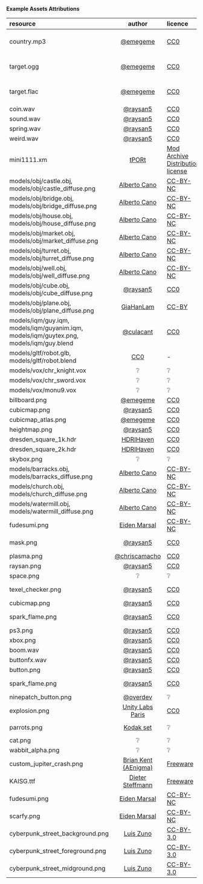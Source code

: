 **Example Assets Attributions**

| resource             | author      | licence | notes |
| :------------------- | :---------: | :------ | :---- |
| country.mp3          | [@emegeme](https://github.com/emegeme) | [CC0](https://creativecommons.org/publicdomain/zero/1.0/) | Originally created for "DART that TARGET" game |
| target.ogg           | [@emegeme](https://github.com/emegeme) | [CC0](https://creativecommons.org/publicdomain/zero/1.0/) | Originally created for "DART that TARGET" game |
| target.flac          | [@emegeme](https://github.com/emegeme) | [CC0](https://creativecommons.org/publicdomain/zero/1.0/) | Originally created for "DART that TARGET" game |
| coin.wav             | [@raysan5](https://github.com/raysan5) | [CC0](https://creativecommons.org/publicdomain/zero/1.0/) | Made with [rFXGen](https://raylibtech.itch.io/rfxgen) |
| sound.wav            | [@raysan5](https://github.com/raysan5) | [CC0](https://creativecommons.org/publicdomain/zero/1.0/) | Made with [rFXGen](https://raylibtech.itch.io/rfxgen) |
| spring.wav           | [@raysan5](https://github.com/raysan5) | [CC0](https://creativecommons.org/publicdomain/zero/1.0/) | Made with [rFXGen](https://raylibtech.itch.io/rfxgen) |
| weird.wav            | [@raysan5](https://github.com/raysan5) | [CC0](https://creativecommons.org/publicdomain/zero/1.0/) | Made with [rFXGen](https://raylibtech.itch.io/rfxgen) |
| mini1111.xm          | [tPORt](https://modarchive.org/index.php?request=view_by_moduleid&query=51891) | [Mod Archive Distribution license](https://modarchive.org/index.php?terms-upload) | - |
| models/obj/castle.obj,<br>models/obj/castle_diffuse.png | [Alberto Cano](https://www.artstation.com/albertocano) | [CC-BY-NC](https://creativecommons.org/licenses/by-nc/4.0/legalcode) | - |
| models/obj/bridge.obj,<br>models/obj/bridge_diffuse.png | [Alberto Cano](https://www.artstation.com/albertocano) | [CC-BY-NC](https://creativecommons.org/licenses/by-nc/4.0/legalcode) | - |
| models/obj/house.obj,<br>models/obj/house_diffuse.png | [Alberto Cano](https://www.artstation.com/albertocano) | [CC-BY-NC](https://creativecommons.org/licenses/by-nc/4.0/legalcode)  | - |
| models/obj/market.obj,<br>models/obj/market_diffuse.png | [Alberto Cano](https://www.artstation.com/albertocano) | [CC-BY-NC](https://creativecommons.org/licenses/by-nc/4.0/legalcode)  | - |
| models/obj/turret.obj,<br>models/obj/turret_diffuse.png | [Alberto Cano](https://www.artstation.com/albertocano) | [CC-BY-NC](https://creativecommons.org/licenses/by-nc/4.0/legalcode) | - |
| models/obj/well.obj,<br>models/obj/well_diffuse.png | [Alberto Cano](https://www.artstation.com/albertocano) | [CC-BY-NC](https://creativecommons.org/licenses/by-nc/4.0/legalcode) | - |
| models/obj/cube.obj,<br>models/obj/cube_diffuse.png | [@raysan5](https://github.com/raysan5)    | [CC0](https://creativecommons.org/publicdomain/zero/1.0/) | - |
| models/obj/plane.obj,<br>models/obj/plane_diffuse.png | [GiaHanLam](https://sketchfab.com/GiaHanLam)  | [CC-BY](https://creativecommons.org/licenses/by/4.0/)  | Used by: [`models_yaw_pitch_roll.c`](https://github.com/raysan5/raylib/blob/master/examples/models/models_yaw_pitch_roll.c)
| models/iqm/guy.iqm,<br>models/iqm/guyanim.iqm,<br>models/iqm/guytex.png,<br>models/iqm/guy.blend | [@culacant](https://github.com/culacant)  | [CC0](https://creativecommons.org/publicdomain/zero/1.0/) | - |
| models/gltf/robot.glb,<br>models/gltf/robot.blend | [CC0](https://creativecommons.org/publicdomain/zero/1.0/) | - |
| models/vox/chr_knight.vox |  ❔         | ❔     | - |
| models/vox/chr_sword.vox  |  ❔         | ❔     | - |
| models/vox/monu9.vox   |  ❔            | ❔     | - |
| billboard.png          | [@emegeme](https://github.com/emegeme)    | [CC0](https://creativecommons.org/publicdomain/zero/1.0/)     | - |
| cubicmap.png           | [@raysan5](https://github.com/raysan5)    | [CC0](https://creativecommons.org/publicdomain/zero/1.0/)     | - |
| cubicmap_atlas.png     | [@emegeme](https://github.com/emegeme)    | [CC0](https://creativecommons.org/publicdomain/zero/1.0/)     | - |
| heightmap.png          | [@raysan5](https://github.com/raysan5)    | [CC0](https://creativecommons.org/publicdomain/zero/1.0/)     | - |
| dresden_square_1k.hdr  | [HDRIHaven](https://hdrihaven.com/hdri/?h=dresden_square) | [CC0](https://hdrihaven.com/p/license.php) | - |
| dresden_square_2k.hdr  | [HDRIHaven](https://hdrihaven.com/hdri/?h=dresden_square) | [CC0](https://hdrihaven.com/p/license.php) | - |
| skybox.png             |  ❔            | ❔     | - |
| models/barracks.obj,<br> models/barracks_diffuse.png | [Alberto Cano](https://www.artstation.com/albertocano) | [CC-BY-NC](https://creativecommons.org/licenses/by-nc/4.0/legalcode) | - |
| models/church.obj,<br> models/church_diffuse.png | [Alberto Cano](https://www.artstation.com/albertocano) | [CC-BY-NC](https://creativecommons.org/licenses/by-nc/4.0/legalcode)  | - |
| models/watermill.obj,<br> models/watermill_diffuse.png | [Alberto Cano](https://www.artstation.com/albertocano) | [CC-BY-NC](https://creativecommons.org/licenses/by-nc/4.0/legalcode)  | - |
| fudesumi.png       | [Eiden Marsal](https://www.artstation.com/marshall_z)  | [CC-BY-NC](https://creativecommons.org/licenses/by-nc/4.0/)  | - |
| mask.png           | [@raysan5](https://github.com/raysan5)      | [CC0](https://creativecommons.org/publicdomain/zero/1.0/)   | Made with [EffectTextureMaker](https://mebiusbox.github.io/contents/EffectTextureMaker/) |
| plasma.png         | [@chriscamacho](https://github.com/chriscamacho)       | [CC0](https://creativecommons.org/publicdomain/zero/1.0/)    | - |
| raysan.png         | [@raysan5](https://github.com/raysan5)      | [CC0](https://creativecommons.org/publicdomain/zero/1.0/)   | - |
| space.png          | ❔             | ❔       | - |
| texel_checker.png  | [@raysan5](https://github.com/raysan5)      | [CC0](https://creativecommons.org/publicdomain/zero/1.0/)   | Made with [UV Checker Map Maker](http://uvchecker.byvalle.com/) |
| cubicmap.png       | [@raysan5](https://github.com/raysan5)    | [CC0](https://creativecommons.org/publicdomain/zero/1.0/)     | - |
| spark_flame.png      | [@raysan5](https://github.com/raysan5)    | [CC0](https://creativecommons.org/publicdomain/zero/1.0/)     | Made with [EffectTextureMaker](https://mebiusbox.github.io/contents/EffectTextureMaker/) |
| ps3.png       | [@raysan5](https://github.com/raysan5) | [CC0](https://creativecommons.org/publicdomain/zero/1.0/) | - |
| xbox.png      | [@raysan5](https://github.com/raysan5) | [CC0](https://creativecommons.org/publicdomain/zero/1.0/) | - |
| boom.wav             | [@raysan5](https://github.com/raysan5)    | [CC0](https://creativecommons.org/publicdomain/zero/1.0/)     | Made with [rFXGen](https://raylibtech.itch.io/rfxgen) |
| buttonfx.wav         | [@raysan5](https://github.com/raysan5)    | [CC0](https://creativecommons.org/publicdomain/zero/1.0/)     | Made with [rFXGen](https://raylibtech.itch.io/rfxgen) |
| button.png           | [@raysan5](https://github.com/raysan5)    | [CC0](https://creativecommons.org/publicdomain/zero/1.0/)     | Made with [rFXGen](https://raylibtech.itch.io/rfxgen) |
| spark_flame.png      | [@raysan5](https://github.com/raysan5)    | [CC0](https://creativecommons.org/publicdomain/zero/1.0/)     | Made with [EffectTextureMaker](https://mebiusbox.github.io/contents/EffectTextureMaker/) |
| ninepatch_button.png | [@overdev](https://github.com/overdev)    | ❔     |
| explosion.png        | [Unity Labs Paris](https://blogs.unity3d.com/2016/11/28/free-vfx-image-sequences-flipbooks/) | [CC0](https://creativecommons.org/publicdomain/zero/1.0/) |
| parrots.png          | [Kodak set](http://r0k.us/graphics/kodak/)  | ❔       | Original name: `kodim23.png`
| cat.png              | ❔         | ❔     | - |
| wabbit_alpha.png     | ❔         | ❔     | - |
| custom_jupiter_crash.png | [Brian Kent (AEnigma)](https://www.dafont.com/es/aenigma.d188) | [Freeware](https://www.dafont.com/es/jupiter-crash.font) | Atlas created by [@raysan5](https://github.com/raysan5) |
| KAISG.ttf            | [Dieter Steffmann](http://www.steffmann.de/wordpress/) | [Freeware](https://www.1001fonts.com/users/steffmann/) | [Kaiserzeit Gotisch](https://www.dafont.com/es/kaiserzeit-gotisch.font) font |
| fudesumi.png         | [Eiden Marsal](https://www.artstation.com/marshall_z)  | [CC-BY-NC](https://creativecommons.org/licenses/by-nc/4.0/)  | - |
| scarfy.png           | [Eiden Marsal](https://www.artstation.com/marshall_z) | [CC-BY-NC](https://creativecommons.org/licenses/by-nc/4.0/legalcode) | - |
| cyberpunk_street_background.png | [Luis Zuno](http://ansimuz.com/site/) | [CC-BY-3.0](http://creativecommons.org/licenses/by/3.0/) | [Cyberpunk Street Environment](https://ansimuz.itch.io/cyberpunk-street-environment) |
| cyberpunk_street_foreground.png | [Luis Zuno](http://ansimuz.com/site/) | [CC-BY-3.0](http://creativecommons.org/licenses/by/3.0/) | [Cyberpunk Street Environment](https://ansimuz.itch.io/cyberpunk-street-environment) |
| cyberpunk_street_midground.png  | [Luis Zuno](http://ansimuz.com/site/) | [CC-BY-3.0](http://creativecommons.org/licenses/by/3.0/) | [Cyberpunk Street Environment](https://ansimuz.itch.io/cyberpunk-street-environment) |
